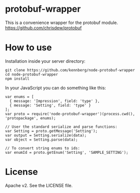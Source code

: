 protobuf-wrapper
======================

This is a convenience wrapper for the protobuf module.
https://github.com/chrisdew/protobuf

How to use
======================

Installation inside your server directory:

    git clone https://github.com/kennberg/node-protobuf-wrapper
    cd node-protobuf-wrapper
    npm install

In your JavaScript you can do something like this:

    var enums = [ 
      { message: 'Impression', field: 'type' },
      { message: 'Setting', field: 'type' }
    ];  
    var proto = require('node-protobuf-wrapper')(process.cwd(), 'protopackage', enums);

    // User the standard serialize and parse functions:
    var Setting = proto.getMessage('Setting');
    var output = Setting.serialize(data);
    var object = Setting.parse(data);

    // To convert string enums to ids:
    var enumId = proto.getEnum('Setting', 'SAMPLE_SETTING');


License
======================
Apache v2. See the LICENSE file.
